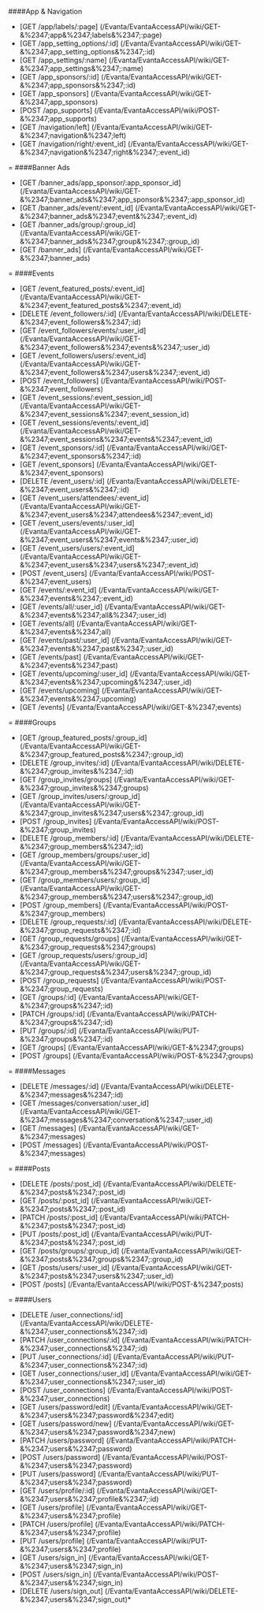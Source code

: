 ####App & Navigation
* [GET /app/labels/:page] (/Evanta/EvantaAccessAPI/wiki/GET-&%2347;app&%2347;labels&%2347;:page)
* [GET /app_setting_options/:id] (/Evanta/EvantaAccessAPI/wiki/GET-&%2347;app_setting_options&%2347;:id)
* [GET /app_settings/:name] (/Evanta/EvantaAccessAPI/wiki/GET-&%2347;app_settings&%2347;:name)
* [GET /app_sponsors/:id] (/Evanta/EvantaAccessAPI/wiki/GET-&%2347;app_sponsors&%2347;:id)
* [GET /app_sponsors] (/Evanta/EvantaAccessAPI/wiki/GET-&%2347;app_sponsors)
* [POST /app_supports] (/Evanta/EvantaAccessAPI/wiki/POST-&%2347;app_supports)
* [GET /navigation/left] (/Evanta/EvantaAccessAPI/wiki/GET-&%2347;navigation&%2347;left)
* [GET /navigation/right/:event_id] (/Evanta/EvantaAccessAPI/wiki/GET-&%2347;navigation&%2347;right&%2347;:event_id)


=
####Banner Ads
* [GET /banner_ads/app_sponsor/:app_sponsor_id] (/Evanta/EvantaAccessAPI/wiki/GET-&%2347;banner_ads&%2347;app_sponsor&%2347;:app_sponsor_id)
* [GET /banner_ads/event/:event_id] (/Evanta/EvantaAccessAPI/wiki/GET-&%2347;banner_ads&%2347;event&%2347;:event_id)
* [GET /banner_ads/group/:group_id] (/Evanta/EvantaAccessAPI/wiki/GET-&%2347;banner_ads&%2347;group&%2347;:group_id)
* [GET /banner_ads] (/Evanta/EvantaAccessAPI/wiki/GET-&%2347;banner_ads)

=
####Events
* [GET /event_featured_posts/:event_id] (/Evanta/EvantaAccessAPI/wiki/GET-&%2347;event_featured_posts&%2347;:event_id)
* [DELETE /event_followers/:id] (/Evanta/EvantaAccessAPI/wiki/DELETE-&%2347;event_followers&%2347;:id)
* [GET /event_followers/events/:user_id] (/Evanta/EvantaAccessAPI/wiki/GET-&%2347;event_followers&%2347;events&%2347;:user_id)
* [GET /event_followers/users/:event_id] (/Evanta/EvantaAccessAPI/wiki/GET-&%2347;event_followers&%2347;users&%2347;:event_id)
* [POST /event_followers] (/Evanta/EvantaAccessAPI/wiki/POST-&%2347;event_followers)
* [GET /event_sessions/:event_session_id] (/Evanta/EvantaAccessAPI/wiki/GET-&%2347;event_sessions&%2347;:event_session_id)
* [GET /event_sessions/events/:event_id] (/Evanta/EvantaAccessAPI/wiki/GET-&%2347;event_sessions&%2347;events&%2347;:event_id)
* [GET /event_sponsors/:id] (/Evanta/EvantaAccessAPI/wiki/GET-&%2347;event_sponsors&%2347;:id)
* [GET /event_sponsors] (/Evanta/EvantaAccessAPI/wiki/GET-&%2347;event_sponsors)
* [DELETE /event_users/:id] (/Evanta/EvantaAccessAPI/wiki/DELETE-&%2347;event_users&%2347;:id)
* [GET /event_users/attendees/:event_id] (/Evanta/EvantaAccessAPI/wiki/GET-&%2347;event_users&%2347;attendees&%2347;:event_id)
* [GET /event_users/events/:user_id] (/Evanta/EvantaAccessAPI/wiki/GET-&%2347;event_users&%2347;events&%2347;:user_id)
* [GET /event_users/users/:event_id] (/Evanta/EvantaAccessAPI/wiki/GET-&%2347;event_users&%2347;users&%2347;:event_id)
* [POST /event_users] (/Evanta/EvantaAccessAPI/wiki/POST-&%2347;event_users)
* [GET /events/:event_id] (/Evanta/EvantaAccessAPI/wiki/GET-&%2347;events&%2347;:event_id)
* [GET /events/all/:user_id] (/Evanta/EvantaAccessAPI/wiki/GET-&%2347;events&%2347;all&%2347;:user_id)
* [GET /events/all] (/Evanta/EvantaAccessAPI/wiki/GET-&%2347;events&%2347;all)
* [GET /events/past/:user_id] (/Evanta/EvantaAccessAPI/wiki/GET-&%2347;events&%2347;past&%2347;:user_id)
* [GET /events/past] (/Evanta/EvantaAccessAPI/wiki/GET-&%2347;events&%2347;past)
* [GET /events/upcoming/:user_id] (/Evanta/EvantaAccessAPI/wiki/GET-&%2347;events&%2347;upcoming&%2347;:user_id)
* [GET /events/upcoming] (/Evanta/EvantaAccessAPI/wiki/GET-&%2347;events&%2347;upcoming)
* [GET /events] (/Evanta/EvantaAccessAPI/wiki/GET-&%2347;events)

=
####Groups
* [GET /group_featured_posts/:group_id] (/Evanta/EvantaAccessAPI/wiki/GET-&%2347;group_featured_posts&%2347;:group_id)
* [DELETE /group_invites/:id] (/Evanta/EvantaAccessAPI/wiki/DELETE-&%2347;group_invites&%2347;:id)
* [GET /group_invites/groups] (/Evanta/EvantaAccessAPI/wiki/GET-&%2347;group_invites&%2347;groups)
* [GET /group_invites/users/:group_id] (/Evanta/EvantaAccessAPI/wiki/GET-&%2347;group_invites&%2347;users&%2347;:group_id)
* [POST /group_invites] (/Evanta/EvantaAccessAPI/wiki/POST-&%2347;group_invites)
* [DELETE /group_members/:id] (/Evanta/EvantaAccessAPI/wiki/DELETE-&%2347;group_members&%2347;:id)
* [GET /group_members/groups/:user_id] (/Evanta/EvantaAccessAPI/wiki/GET-&%2347;group_members&%2347;groups&%2347;:user_id)
* [GET /group_members/users/:group_id] (/Evanta/EvantaAccessAPI/wiki/GET-&%2347;group_members&%2347;users&%2347;:group_id)
* [POST /group_members] (/Evanta/EvantaAccessAPI/wiki/POST-&%2347;group_members)
* [DELETE /group_requests/:id] (/Evanta/EvantaAccessAPI/wiki/DELETE-&%2347;group_requests&%2347;:id)
* [GET /group_requests/groups] (/Evanta/EvantaAccessAPI/wiki/GET-&%2347;group_requests&%2347;groups)
* [GET /group_requests/users/:group_id] (/Evanta/EvantaAccessAPI/wiki/GET-&%2347;group_requests&%2347;users&%2347;:group_id)
* [POST /group_requests] (/Evanta/EvantaAccessAPI/wiki/POST-&%2347;group_requests)
* [GET /groups/:id] (/Evanta/EvantaAccessAPI/wiki/GET-&%2347;groups&%2347;:id)
* [PATCH /groups/:id] (/Evanta/EvantaAccessAPI/wiki/PATCH-&%2347;groups&%2347;:id)
* [PUT /groups/:id] (/Evanta/EvantaAccessAPI/wiki/PUT-&%2347;groups&%2347;:id)
* [GET /groups] (/Evanta/EvantaAccessAPI/wiki/GET-&%2347;groups)
* [POST /groups] (/Evanta/EvantaAccessAPI/wiki/POST-&%2347;groups)

=
####Messages
* [DELETE /messages/:id] (/Evanta/EvantaAccessAPI/wiki/DELETE-&%2347;messages&%2347;:id)
* [GET /messages/conversation/:user_id] (/Evanta/EvantaAccessAPI/wiki/GET-&%2347;messages&%2347;conversation&%2347;:user_id)
* [GET /messages] (/Evanta/EvantaAccessAPI/wiki/GET-&%2347;messages)
* [POST /messages] (/Evanta/EvantaAccessAPI/wiki/POST-&%2347;messages)

=
####Posts
* [DELETE /posts/:post_id] (/Evanta/EvantaAccessAPI/wiki/DELETE-&%2347;posts&%2347;:post_id)
* [GET /posts/:post_id] (/Evanta/EvantaAccessAPI/wiki/GET-&%2347;posts&%2347;:post_id)
* [PATCH /posts/:post_id] (/Evanta/EvantaAccessAPI/wiki/PATCH-&%2347;posts&%2347;:post_id)
* [PUT /posts/:post_id] (/Evanta/EvantaAccessAPI/wiki/PUT-&%2347;posts&%2347;:post_id)
* [GET /posts/groups/:group_id] (/Evanta/EvantaAccessAPI/wiki/GET-&%2347;posts&%2347;groups&%2347;:group_id)
* [GET /posts/users/:user_id] (/Evanta/EvantaAccessAPI/wiki/GET-&%2347;posts&%2347;users&%2347;:user_id)
* [POST /posts] (/Evanta/EvantaAccessAPI/wiki/POST-&%2347;posts)

=
####Users
* [DELETE /user_connections/:id] (/Evanta/EvantaAccessAPI/wiki/DELETE-&%2347;user_connections&%2347;:id)
* [PATCH /user_connections/:id] (/Evanta/EvantaAccessAPI/wiki/PATCH-&%2347;user_connections&%2347;:id)
* [PUT /user_connections/:id] (/Evanta/EvantaAccessAPI/wiki/PUT-&%2347;user_connections&%2347;:id)
* [GET /user_connections/:user_id] (/Evanta/EvantaAccessAPI/wiki/GET-&%2347;user_connections&%2347;:user_id)
* [POST /user_connections] (/Evanta/EvantaAccessAPI/wiki/POST-&%2347;user_connections)
* [GET /users/password/edit] (/Evanta/EvantaAccessAPI/wiki/GET-&%2347;users&%2347;password&%2347;edit)
* [GET /users/password/new] (/Evanta/EvantaAccessAPI/wiki/GET-&%2347;users&%2347;password&%2347;new)
* [PATCH /users/password] (/Evanta/EvantaAccessAPI/wiki/PATCH-&%2347;users&%2347;password)
* [POST /users/password] (/Evanta/EvantaAccessAPI/wiki/POST-&%2347;users&%2347;password)
* [PUT /users/password] (/Evanta/EvantaAccessAPI/wiki/PUT-&%2347;users&%2347;password)
* [GET /users/profile/:id] (/Evanta/EvantaAccessAPI/wiki/GET-&%2347;users&%2347;profile&%2347;:id)
* [GET /users/profile] (/Evanta/EvantaAccessAPI/wiki/GET-&%2347;users&%2347;profile)
* [PATCH /users/profile] (/Evanta/EvantaAccessAPI/wiki/PATCH-&%2347;users&%2347;profile)
* [PUT /users/profile] (/Evanta/EvantaAccessAPI/wiki/PUT-&%2347;users&%2347;profile)
* [GET /users/sign_in] (/Evanta/EvantaAccessAPI/wiki/GET-&%2347;users&%2347;sign_in)
* [POST /users/sign_in] (/Evanta/EvantaAccessAPI/wiki/POST-&%2347;users&%2347;sign_in)
* [DELETE /users/sign_out] (/Evanta/EvantaAccessAPI/wiki/DELETE-&%2347;users&%2347;sign_out)* 